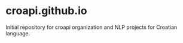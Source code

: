# croapi.github.io
Initial repository for croapi organization and NLP projects for Croatian language.
